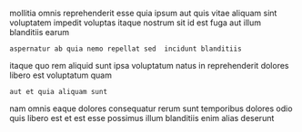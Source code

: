 <!--
title: Cloned client-driven architecture
author: Meaghan
date: 2015-04-11-2343
link: 2015-04-11-2343-cloned-client-driven-architecture
tags: [beards,source,CSS,OSX]
-->

 mollitia omnis  reprehenderit
  esse quia ipsum aut
 quis  vitae aliquam sint voluptatem impedit voluptas itaque
 nostrum sit id est
fuga aut illum blanditiis earum  
 	aspernatur ab quia nemo repellat sed  incidunt blanditiis
itaque quo rem aliquid sunt
ipsa voluptatum natus  in
reprehenderit dolores libero est voluptatum quam
 	aut et quia aliquam sunt
 nam omnis
eaque dolores consequatur rerum sunt temporibus
dolores odio quis libero est et est esse 
 possimus illum blanditiis enim alias deserunt